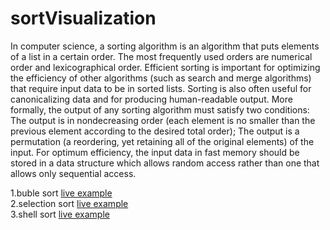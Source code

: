 # sortVisualization
In computer science, a sorting algorithm is an algorithm that puts elements of a list in a certain order. The most frequently used orders are numerical order and lexicographical order. Efficient sorting is important for optimizing the efficiency of other algorithms (such as search and merge algorithms) that require input data to be in sorted lists. Sorting is also often useful for canonicalizing data and for producing human-readable output. More formally, the output of any sorting algorithm must satisfy two conditions:  The output is in nondecreasing order (each element is no smaller than the previous element according to the desired total order); The output is a permutation (a reordering, yet retaining all of the original elements) of the input. For optimum efficiency, the input data in fast memory should be stored in a data structure which allows random access rather than one that allows only sequential access.

1.buble sort <a href="https://zaabta.github.io/sortVisualization/bubble sort/"> live example</a></br>
2.selection sort <a href="https://zaabta.github.io/sortVisualization/selection sort/"> live example</a></br>
3.shell sort <a href="https://zaabta.github.io/sortVisualization/shell sort/"> live example</a></br>
